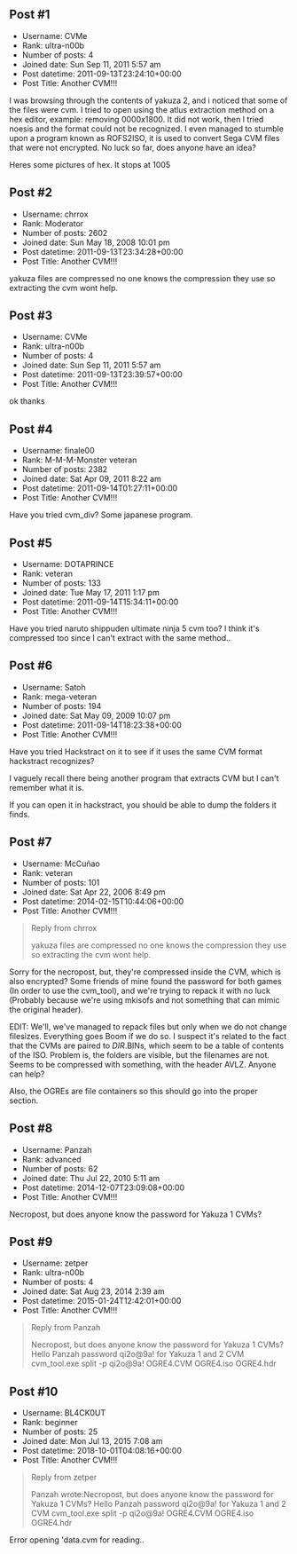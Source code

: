 ## Post #1
- Username: CVMe
- Rank: ultra-n00b
- Number of posts: 4
- Joined date: Sun Sep 11, 2011 5:57 am
- Post datetime: 2011-09-13T23:24:10+00:00
- Post Title: Another CVM!!!

I was browsing through the contents of yakuza 2, and i noticed that some of the files were cvm. I tried to open using the atlus extraction method on a hex editor, example: removing 0000x1800. It did not work, then I tried noesis and the format could not be recognized. I even managed to stumble upon a program known as ROFS2ISO, it is used to convert Sega CVM files that were not encrypted. No luck so far, does anyone have an idea?

Heres some pictures of hex. It stops at 1005
## Post #2
- Username: chrrox
- Rank: Moderator
- Number of posts: 2602
- Joined date: Sun May 18, 2008 10:01 pm
- Post datetime: 2011-09-13T23:34:28+00:00
- Post Title: Another CVM!!!

yakuza files are compressed no one knows the compression they use so extracting the cvm wont help.
## Post #3
- Username: CVMe
- Rank: ultra-n00b
- Number of posts: 4
- Joined date: Sun Sep 11, 2011 5:57 am
- Post datetime: 2011-09-13T23:39:57+00:00
- Post Title: Another CVM!!!

ok thanks
## Post #4
- Username: finale00
- Rank: M-M-M-Monster veteran
- Number of posts: 2382
- Joined date: Sat Apr 09, 2011 8:22 am
- Post datetime: 2011-09-14T01:27:11+00:00
- Post Title: Another CVM!!!

Have you tried cvm_div? Some japanese program.
## Post #5
- Username: DOTAPRINCE
- Rank: veteran
- Number of posts: 133
- Joined date: Tue May 17, 2011 1:17 pm
- Post datetime: 2011-09-14T15:34:11+00:00
- Post Title: Another CVM!!!

Have you tried naruto shippuden ultimate ninja 5 cvm too?
I think it's compressed too since I can't extract with the same method..
## Post #6
- Username: Satoh
- Rank: mega-veteran
- Number of posts: 194
- Joined date: Sat May 09, 2009 10:07 pm
- Post datetime: 2011-09-14T18:23:38+00:00
- Post Title: Another CVM!!!

Have you tried Hackstract on it to see if it uses the same CVM format hackstract recognizes?

I vaguely recall there being another program that extracts CVM but I can't remember what it is.

If you can open it in hackstract, you should be able to dump the folders it finds.
## Post #7
- Username: McCuñao
- Rank: veteran
- Number of posts: 101
- Joined date: Sat Apr 22, 2006 8:49 pm
- Post datetime: 2014-02-15T10:44:06+00:00
- Post Title: Another CVM!!!

> Reply from chrrox
>
> yakuza files are compressed no one knows the compression they use so extracting the cvm wont help.

Sorry for the necropost, but, they're compressed inside the CVM, which is also encrypted? Some friends of mine found the password for both games (In order to use the cvm_tool), and we're trying to repack it with no luck (Probably because we're using mkisofs and not something that can mimic the original header).

EDIT: We'll, we've managed to repack files but only when we do not change filesizes. Everything goes Boom if we do so. I suspect it's related to the fact that the CVMs are paired to *DIR*.BINs, which seem to be a table of contents of the ISO. Problem is, the folders are visible, but the filenames are not. Seems to be compressed with something, with the header AVLZ. Anyone can help?

Also, the OGREs are file containers so this should go into the proper section.
## Post #8
- Username: Panzah
- Rank: advanced
- Number of posts: 62
- Joined date: Thu Jul 22, 2010 5:11 am
- Post datetime: 2014-12-07T23:09:08+00:00
- Post Title: Another CVM!!!

Necropost, but does anyone know the password for Yakuza 1 CVMs?
## Post #9
- Username: zetper
- Rank: ultra-n00b
- Number of posts: 4
- Joined date: Sat Aug 23, 2014 2:39 am
- Post datetime: 2015-01-24T12:42:01+00:00
- Post Title: Another CVM!!!

> Reply from Panzah
>
> Necropost, but does anyone know the password for Yakuza 1 CVMs?
Нello Panzah password qi2o@9a! for Yakuza 1 and 2 CVM
cvm_tool.exe split -p qi2o@9a! OGRE4.CVM OGRE4.iso OGRE4.hdr
## Post #10
- Username: BL4CK0UT
- Rank: beginner
- Number of posts: 25
- Joined date: Mon Jul 13, 2015 7:08 am
- Post datetime: 2018-10-01T04:08:16+00:00
- Post Title: Another CVM!!!

> Reply from zetper
>
> Panzah wrote:Necropost, but does anyone know the password for Yakuza 1 CVMs?
Нello Panzah password qi2o@9a! for Yakuza 1 and 2 CVM
cvm_tool.exe split -p qi2o@9a! OGRE4.CVM OGRE4.iso OGRE4.hdr

Error opening 'data.cvm for reading..
